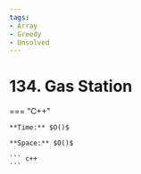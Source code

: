 ```yaml
---
tags:
- Array
- Greedy
- Unsolved
---
```



# 134. Gas Station

=== "C++"

    **Time:** $O()$

    **Space:** $O()$

    ``` c++
    ```